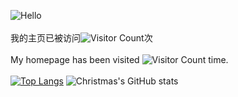![Hello](https://jsd-pro.yanjie233.top/gh/yanjie233/picx-images-hosting@master/new/text-image.2a522c3pi6.png)<br>
<br>
我的主页已被访问![Visitor Count](https://profile-counter.glitch.me/yanjie233/count.svg)次<br>
<br>
My homepage has been visited ![Visitor Count](https://profile-counter.glitch.me/yanjie233/count.svg) time.<br>
<br>
[![Top Langs](https://github-readme-stats.vercel.app/api/top-langs/?username=yanjie233)](https://github.com/Christmas/github-readme-stats)
![Christmas's GitHub stats](https://github-readme-stats.vercel.app/api?username=yanjie233&show_icons=true&theme=tokyonight)
